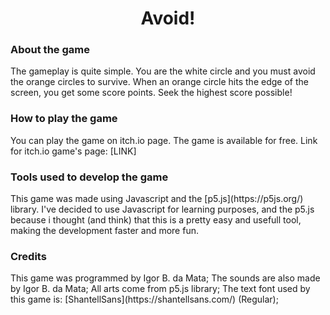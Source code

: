 <h1 align="center">Avoid!</h1>

<h3 align="left">About the game</h3>
	The gameplay is quite simple. You are the white circle and you must avoid the orange circles to survive. When an orange circle hits the edge of the screen, you get some score points. Seek the highest score possible!

<br>

<h3 align="left">How to play the game</h3>
	You can play the game on itch.io page. The game is available for free. Link for itch.io game's page: [LINK]

<br>

<h3 align="left">Tools used to develop the game</h3>
	This game was made using Javascript and the [p5.js](https://p5js.org/) library. I've decided to use Javascript for learning purposes, and the p5.js because i thought (and think) that this is a pretty easy and usefull tool, making the development faster and more fun.

<br>

<h3 align="left">Credits</h3>
This game was programmed by Igor B. da Mata;
The sounds are also made by Igor B. da Mata;
All arts come from p5.js library;
The text font used by this game is: [ShantellSans](https://shantellsans.com/) (Regular);